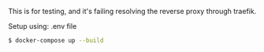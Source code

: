 This is for testing, and it's failing resolving the reverse proxy through traefik. 


Setup using: .env file


```bash
$ docker-compose up --build
```


